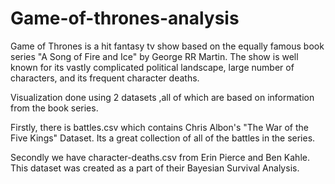 # Game-of-thrones-analysis
Game of Thrones is a hit fantasy tv show based on the equally famous book series "A Song of Fire and Ice" by George RR Martin. The show is well known for its vastly complicated political landscape, large number of characters, and its frequent character deaths.

Visualization done using 2 datasets ,all of which are based on information from the book series.

Firstly, there is battles.csv which contains Chris Albon's "The War of the Five Kings" Dataset. Its a great collection of all of the battles in the series.

Secondly we have character-deaths.csv from Erin Pierce and Ben Kahle. This dataset was created as a part of their Bayesian Survival Analysis.
